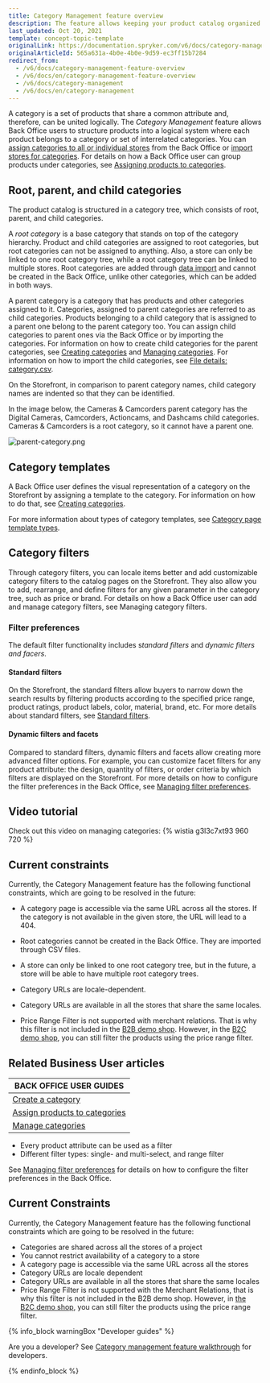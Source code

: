 ```yaml
---
title: Category Management feature overview
description: The feature allows keeping your product catalog organized and comprehensible for the customers who can easily navigate the storefront and search products quicker
last_updated: Oct 20, 2021
template: concept-topic-template
originalLink: https://documentation.spryker.com/v6/docs/category-management-feature-overview
originalArticleId: 565a631a-4b0e-4b0e-9d59-ec3ff15b7284
redirect_from:
  - /v6/docs/category-management-feature-overview
  - /v6/docs/en/category-management-feature-overview
  - /v6/docs/category-management
  - /v6/docs/en/category-management
---
```


A category is a set of products that share a common attribute and, therefore, can be united logically. The *Category Management* feature allows Back Office users to structure products into a logical system where each product belongs to a category or set of interrelated categories. You can [assign categories to all or individual stores](/docs/scos/user/back-office-user-guides/{{page.version}}/catalog/category/assigning-products-to-categories.html) from the Back Office or [import stores for categories](). For details on how a Back Office user can group products under categories, see [Assigning products to categories](/docs/scos/user/back-office-user-guides/{{page.version}}/catalog/category/assigning-products-to-categories.html).

## Root, parent, and child categories

The product catalog is structured in a category tree, which consists of root, parent, and child categories.

A *root category* is a base category that stands on top of the category hierarchy. Product and child categories are assigned to root categories, but root categories can not be assigned to anything. Also, a store can only be linked to one root category tree, while a root category tree can be linked to multiple stores. Root categories are added through [data import](/docs/scos/dev/data-import/{{page.version}}/data-import-categories/catalog-setup/categories/file-details-category.csv.html) and cannot be created in the Back Office, unlike other categories, which can be added in both ways.

A parent category is a category that has products and other categories assigned to it. Categories, assigned to parent categories are referred to as child categories. Products belonging to a child category that is assigned to a parent one belong to the parent category too. You can assign child categories to parent ones via the Back Office or by importing the categories. For information on how to create child categories for the parent categories, see [Creating categories](/docs/scos/user/back-office-user-guides/{{page.version}}/catalog/category/assigning-products-to-categories.html) and [Managing categories](/docs/scos/user/back-office-user-guides/{{page.version}}/catalog/category/creating-categories.html). For information on how to import the child categories, see [File details: category.csv](/docs/scos/dev/data-import/{{page.version}}/data-import-categories/catalog-setup/categories/file-details-category.csv.html).

On the Storefront, in comparison to parent category names, child category names are indented so that they can be identified.

In the image below, the Cameras & Camcorders parent category has the Digital Cameras, Camcorders, Actioncams, and Dashcams child categories. Cameras & Camcorders is a root category, so it cannot have a parent one.

![parent-category.png](https://spryker.s3.eu-central-1.amazonaws.com/docs/Features/Catalog+Management/Category+Management/Category+Management+Feature+Overview/parent-category.png)


## Category templates

A Back Office user defines the visual representation of a category on the Storefront by assigning a template to the category. For information on how to do that, see [Creating categories](/docs/scos/user/back-office-user-guides/{{page.version}}/catalog/category/creating-categories.html).

For more information about types of category templates, see [Category page template types](/docs/scos/user/back-office-user-guides/{{page.version}}/catalog/category/creating-categories.html).

## Category filters

Through category filters, you can locale items better and add customizable category filters to the catalog pages on the Storefront. They also allow you to add, rearrange, and define filters for any given parameter in the category tree, such as price or brand. For details on how a Back Office user can add and manage category filters, see Managing category filters.

### Filter preferences

The default filter functionality includes s*tandard filters* and *dynamic filters and facers*.

#### Standard filters

On the Storefront, the standard filters allow buyers to narrow down the search results by filtering products according to the specified price range, product ratings, product labels, color, material, brand, etc. For more details about standard filters, see [Standard filters](/docs/scos/user/features/{{page.version}}/search-feature-overview/standard-filters-overview.html).

#### Dynamic filters and facets

Compared to standard filters, dynamic filters and facets allow creating more advanced filter options. For example, you can customize facet filters for any product attribute: the design, quantity of filters, or order criteria by which filters are displayed on the Storefront. For more details on how to configure the filter preferences in the Back Office, see [Managing filter preferences](/docs/scos/user/back-office-user-guides/{{page.version}}/merchandising/search-and-filters/managing-filter-preferences.html).

## Video tutorial
Check out this video on managing categories:
{% wistia g3l3c7xt93 960 720 %}

## Current constraints

Currently, the Category Management feature has the following functional constraints, which are going to be resolved in the future:

* A category page is accessible via the same URL across all the stores. If the category is not available in the given store, the URL will lead to a 404.
* Root categories cannot be created in the Back Office. They are imported through CSV files.

* A store can only be linked to one root category tree, but in the future, a store will be able to have multiple root category trees.
* Category URLs are locale-dependent.
* Category URLs are available in all the stores that share the same locales.
* Price Range Filter is not supported with merchant relations. That is why this filter is not included in the [B2B demo shop](https://docs.spryker.com/docs/scos/user/intro-to-spryker/b2b-suite.html). However, in the [B2C demo shop](https://docs.spryker.com/docs/scos/user/intro-to-spryker/b2c-suite.html), you can still filter the products using the price range filter.

## Related Business User articles

|BACK OFFICE USER GUIDES|
|---|
| [Create a category](/docs/scos/user/back-office-user-guides/{{page.version}}/catalog/category/creating-categories.html) |
| [Assign products to categories](/docs/scos/user/back-office-user-guides/{{page.version}}/catalog/category/assigning-products-to-categories.html) |
| [Manage categories](/docs/scos/user/back-office-user-guides/{{page.version}}/catalog/category/managing-categories.html) |


- Every product attribute can be used as a filter
- Different filter types: single- and multi-select, and range filter

See [Managing filter preferences](/docs/scos/user/back-office-user-guides/{{page.version}}/merchandising/search-and-filters/managing-filter-preferences.html) for details on how to configure the filter preferences in the Back Office.


## Current Constraints
Currently, the Category Management feature has the following functional constraints which are going to be resolved in the future:

* Categories are shared across all the stores of a project
*  You cannot restrict availability of a category to a store
* A category page is accessible via the same URL across all the stores
* Category URLs are locale dependent
* Category URLs are available in all the stores that share the same locales
* Price Range Filter is not supported with the Merchant Relations, that is why this filter is not included in the B2B demo shop. However, in [the B2C demo shop](https://docs.spryker.com/docs/scos/user/intro-to-spryker/b2c-suite.html), you can still filter the products using the price range filter.

{% info_block warningBox "Developer guides" %}

Are you a developer? See [Category management feature walkthrough](/docs/scos/dev/feature-walkthroughs/{{page.version}}/category-management-feature-walkthrough.html) for developers.

{% endinfo_block %}
